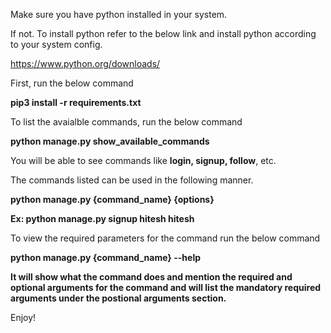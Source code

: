 Make sure you have python installed in your system.

If not. To install python refer to the below link and install python according to your system config.

https://www.python.org/downloads/

First, run the below command

**pip3 install -r requirements.txt**


To list the avaialble commands, run the below command

**python manage.py show_available_commands**


You will be able to see commands like **login, signup, follow**, etc.

The commands listed can be used in the following manner.

**python manage.py {command_name} {options}**

**Ex: python manage.py signup hitesh hitesh**


To view the required parameters for the command run the below command

**python manage.py {command_name} --help**


**It will show what the command does and mention the required and optional arguments for the command and will list the mandatory required arguments under the postional arguments section.**

Enjoy!
